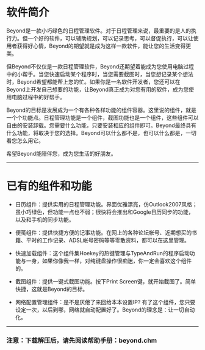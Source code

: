 # 软件简介 #

Beyond是一款小巧绿色的日程管理软件。对于日程管理来说，最重要的是人的执行力。但一个好的软件，可以辅助规划，可以记录思考，可以督促执行，可以让使用者获得好心情，Beyond的期望就是成为这样一款软件，能让您的生活变得更美。

但Beyond不仅仅是一款日程管理软件，Beyond还期望着能成为您使用电脑过程中的小帮手。当您快速启动某个程序时，当您需要截图时，当您想记录某个想法时，Beyond希望都能帮上您的忙。如果你是一名软件开发者，您还可以在Beyond上开发自己想要的功能，让Beyond真正成为对您有用的软件，成为您使用电脑过程中的好帮手。

Beyond的目标是发展成为一个有各种各样功能的组件容器。这里说的组件，就是一个个功能点。日程管理功能是一个组件，截图功能也是一个组件，这些组件可以自由的安装卸载。您需要什么功能，只要安装相应的组件即可。Beyond最终具有什么功能，将取决于您的选择。Beyond可以什么都不是，也可以什么都是，一切看您怎么用它。

希望Beyond能陪伴您，成为您生活的好朋友。

---
# 已有的组件和功能 #

  * 日历组件：提供实用的日程管理功能。界面优雅漂亮，仿Outlook2007风格；虽小巧绿色，但功能一点也不弱；很快将会推出和Google日历同步的功能，以及和手机的同步功能。

  * 便笺组件：提供快捷方便的记事功能。在网上的各种论坛帐号、近期想买的书籍、平时的工作记录、ADSL帐号密码等等零散资料，都可以在这里管理。

  * 快速加载组件：这个组件集Hoekey的热键管理与TypeAndRun的程序启动功能与一身，如果你像我一样，对纯键盘操作很痴迷，你一定会喜欢这个组件的。

  * 截图组件：提供一键式截图功能。按下Print Screen键，就开始截图了。简单快捷，这就是Beyond的目标。

  * 网络配置管理组件：是不是厌倦了来回给本本设置IP? 有了这个组件，您只要设定一次，以后到哪，网络就自动配置好了。Beyond的理念是：让一切自动化。

---
### 注意：下载解压后，请先阅读帮助手册：beyond.chm ###